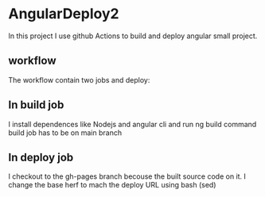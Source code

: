 # AngularDeploy2

In this project I use github Actions to build and deploy angular small project.

## workflow

The workflow contain two jobs and deploy:


## In build job 
I install dependences like Nodejs and angular cli and run ng build command 
build job has to be on main branch

## In deploy job

I checkout to the gh-pages branch becouse the built source code on it.
I change the base herf to mach the deploy URL using bash (sed)


